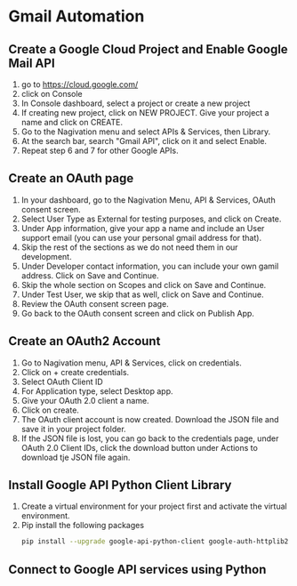 # Gmail Automation 

## Create a Google Cloud Project and Enable Google Mail API
1. go to https://cloud.google.com/
2. click on Console
3. In Console dashboard, select a project or create a new project
4. If creating new project, click on NEW PROJECT. Give your project a name and click on CREATE.
5. Go to the Nagivation menu and select APIs & Services, then Library.
6. At the search bar, search "Gmail API", click on it and select Enable.
7. Repeat step 6 and 7 for other Google APIs.

## Create an OAuth page
1. In your dashboard, go to the Nagivation Menu, API & Services, OAuth consent screen.
2. Select User Type as External for testing purposes, and click on Create.
3. Under App information, give your app a name and include an User support email (you can use your personal gmail address for that).
4. Skip the rest of the sections as we do not need them in our development.
5. Under Developer contact information, you can include your own gamil address. Click on Save and Continue.
6. Skip the whole section on Scopes and click on Save and Continue.
7. Under Test User, we skip that as well, click on Save and Continue.
8. Review the OAuth consent screen page.
9. Go back to the OAuth consent screen and click on Publish App.

## Create an OAuth2 Account
1. Go to Nagivation menu, API & Services, click on credentials.
2. Click on + create credentials.
3. Select OAuth Client ID
4. For Application type, select Desktop app.
5. Give your OAuth 2.0 client a name.
6. Click on create.
7. The OAuth client account is now created. Download the JSON file and save it in your project folder.
8. If the JSON file is lost, you can go back to the credentials page, under OAuth 2.0 Client IDs, click the download button under Actions to download tje JSON file again.

## Install Google API Python Client Library
1. Create a virtual environment for your project first and activate the virtual environment.
2. Pip install the following packages
    ```bash
    pip install --upgrade google-api-python-client google-auth-httplib2 google-auth-oauthlib
    ```

## Connect to Google API services using Python
